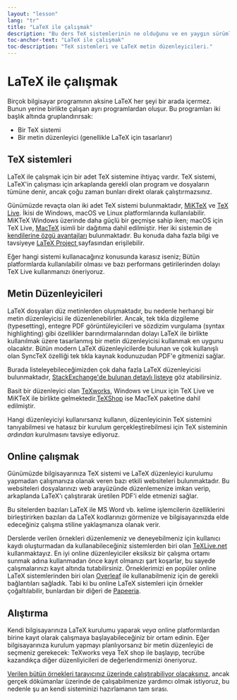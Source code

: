 ```yaml
---
layout: "lesson"
lang: "tr"
title: "LaTeX ile çalışmak"
description: "Bu ders TeX sistemlerinin ne olduğunu ve en yaygın sürümlerini açıklar, LaTeX ile birlikte kullanılan bazı metin düzenleyicilerden ve entegre düzenleyiciye sahip online sistemlerden bahseder."
toc-anchor-text: "LaTeX ile çalışmak"
toc-description: "TeX sistemleri ve LaTeX metin düzenleyicileri."
---
```


# LaTeX ile çalışmak

Birçok bilgisayar programının aksine LaTeX her şeyi bir arada içermez. Bunun yerine birlikte çalışan ayrı programlardan oluşur. Bu programları iki başlık altında gruplandırırsak:

- Bir TeX sistemi
- Bir metin düzenleyici (genellikle LaTeX için tasarlanır)

## TeX sistemleri

LaTeX ile çalışmak için bir adet TeX sistemine ihtiyaç vardır. TeX sistemi, LaTeX'in çalışması için arkaplanda gerekli olan program ve dosyaların tümüne denir, ancak çoğu zaman bunları direkt olarak çalıştırmazsınız.

Günümüzde revaçta olan iki adet TeX sistemi bulunmaktadır,
[MiKTeX](https://miktex.org/) ve [TeX Live](https://tug.org/texlive). İkisi de Windows, macOS ve Linux platformlarında kullanılabilir.
MiKTeX Windows üzerinde daha güçlü bir geçmişe sahip iken;
macOS için TeX Live, [MacTeX](http://www.tug.org/mactex/) isimli bir dağıtıma dahil edilmiştir.
Her iki sistemin de [kendilerine özgü avantajları](https://tex.stackexchange.com/questions/20036) bulunmaktadır. Bu konuda daha fazla bilgi ve tavsiyeye [LaTeX Project ](https://www.latex-project.org/get/)sayfasından erişilebilir. 

Eğer hangi sistemi kullanacağınız konusunda karasız iseniz; Bütün platformlarda kullanılabilir olması ve bazı performans getirilerinden dolayı TeX Live kullanmanızı öneriyoruz.

## Metin Düzenleyicileri

LaTeX dosyaları düz metinlerden oluşmaktadır, bu nedenle herhangi bir metin düzenleyicisi ile düzenlenebilirler. Ancak, tek tıkla dizgileme (typesetting), entegre PDF görüntüleyicileri ve sözdizim vurgulama (syntax highlighting) gibi özellikler barındırmalarından dolayı LaTeX ile birlikte kullanılmak üzere tasarlanmış bir metin düzenleyicisi kullanmak en uygunu olacaktır. Bütün modern LaTeX düzenleyicilerde bulunan ve çok kullanışlı olan SyncTeX özelliği tek tıkla kaynak kodunuzudan PDF'e gitmenizi sağlar.

Burada listeleyebileceğimizden çok daha fazla LaTeX düzenleyicisi bulunmaktadır, [StackExchange'de bulunan detaylı listeye](https://tex.stackexchange.com/questions/339/latex-editors-ides) göz atabilirsiniz.

Basit bir düzenleyici olan [TeXworks](https://tug.org/texworks), Windows ve Linux için TeX Live
ve MiKTeX ile birlikte gelmektedir.[TeXShop](https://pages.uoregon.edu/koch/texshop/)
ise MacTeX paketine dahil edilmiştir.

Hangi düzenleyiciyi kullanırsanız kullanın, düzenleyicinin TeX sistemini tanıyabilmesi ve hatasız bir kurulum gerçekleştirebilmesi için TeX sisteminin _ardından_ kurulmasını tavsiye ediyoruz. 

## Online çalışmak

Günümüzde bilgisayarınıza TeX sistemi ve LaTeX düzenleyici kurulumu yapmadan çalışmanıza olanak veren bazı etkili websiteleri bulunmaktadır. Bu websiteleri dosyalarınızı web arayüzünde düzenlemenize imkan verip, arkaplanda LaTeX'ı çalıştırarak üretilen PDF'i elde etmenizi sağlar.

Bu sitelerden bazıları LaTeX ile MS Word vb. kelime işlemcilerin özelliklerini birleştirirken bazıları da LaTeX kodlarınızı görmenize ve bilgisayarınızda elde edeceğiniz çalışma stiline yaklaşmanıza olanak verir.

Derslerde verilen örnekleri düzenlemeniz ve deneyebilmeniz için kullanıcı kaydı oluşturmadan da kullanabileceğiniz sistemlerden biri olan [TeXLive.net](https://texlive.net) kullanmaktayız. En iyi online düzenleyiciler eksiksiz bir çalışma ortamı sunmak adına kullanmadan önce kayıt olmanızı şart koşarlar, bu sayede çalışmalarınızı kayıt altında tutabilirsiniz. Örneklerimizi en popüler online LaTeX sistemlerinden biri olan [Overleaf](https://www.overleaf.com) ile kullanabilmeniz için de gerekli bağlantıları sağladık. Tabi ki bu online LaTeX sistemleri için örnekler çoğaltılabilir, bunlardan bir diğeri de [Papeeria](https://papeeria.com/).

## Alıştırma

Kendi bilgisayarınıza LaTeX kurulumu yaparak _veya_ online platformlardan birine kayıt olarak çalışmaya başlayabileceğiniz bir ortam edinin. Eğer bilgisayarınıza kurulum yapmayı planlıyorsanız bir metin düzenleyici de seçmeniz gerekecek: TeXworks veya TeX shop ile başlayıp, tecrübe kazandıkça diğer düzenliyicileri de değerlendirmenizi öneriyoruz.

[Verilen bütün örnekleri tarayıcınız üzerinde çalıştırabiliyor olacaksınız](help.md), ancak gerçek dökümanlar üzerinde de çalışabilmenize yardımcı olmak istiyoruz, bu nedenle şu an kendi sisteminizi hazırlamanın tam sırası.
